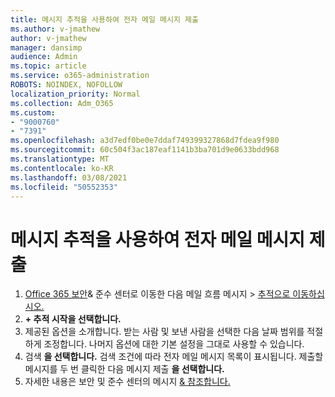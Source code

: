 ```yaml
---
title: 메시지 추적을 사용하여 전자 메일 메시지 제출
ms.author: v-jmathew
author: v-jmathew
manager: dansimp
audience: Admin
ms.topic: article
ms.service: o365-administration
ROBOTS: NOINDEX, NOFOLLOW
localization_priority: Normal
ms.collection: Adm_O365
ms.custom:
- "9000760"
- "7391"
ms.openlocfilehash: a3d7edf0be0e7ddaf749399327868d7fdea9f980
ms.sourcegitcommit: 60c504f3ac187eaf1141b3ba701d9e0633bdd968
ms.translationtype: MT
ms.contentlocale: ko-KR
ms.lasthandoff: 03/08/2021
ms.locfileid: "50552353"
---
```

# <a name="submit-an-email-message-using-message-trace"></a>메시지 추적을 사용하여 전자 메일 메시지 제출

1. [Office 365 보안](https://go.microsoft.com/fwlink/p/?linkid=2077143)& 준수 센터로 이동한 다음 메일 흐름 메시지  >  [추적으로 이동하십시오.](https://go.microsoft.com/fwlink/?linkid=2101048)
2. **+ 추적 시작을 선택합니다.**
3. 제공된 옵션을 소개합니다. 받는 사람 및 보낸 사람을 선택한 다음 날짜 범위를 적절하게 조정합니다. 나머지 옵션에 대한 기본 설정을 그대로 사용할 수 있습니다.
4. 검색 **을 선택합니다.** 검색 조건에 따라 전자 메일 메시지 목록이 표시됩니다. 제출할 메시지를 두 번 클릭한 다음 메시지 제출 **을 선택합니다.**
5. 자세한 내용은 보안 및 준수 센터의 메시지 [& 참조합니다.](https://go.microsoft.com/fwlink/?linkid=2101557)
